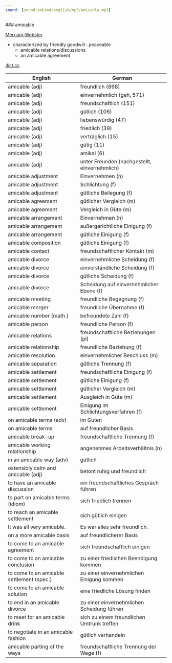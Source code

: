 ```yaml
---
sound: [sound:ankimd/english/mp3/amicable.mp3]
---
```


\### amicable

[Merriam-Webster](https://www.merriam-webster.com/dictionary/amicable)

- characterized by friendly goodwill : peaceable
    - amicable relations/discussions
    - an amicable agreement

[dict.cc](https://www.dict.cc/amicable)

| English        | German       |
| -------------- | ------------ |
| amicable (adj) | freundlich (898) |
| amicable (adj) | einvernehmlich (geh, 571) |
| amicable (adj) | freundschaftlich (151) |
| amicable (adj) | gütlich (106) |
| amicable (adj) | liebenswürdig (47) |
| amicable (adj) | friedlich (39) |
| amicable (adj) | verträglich (15) |
| amicable (adj) | gütig (11) |
| amicable (adj) | amikal (6) |
| amicable (adj) | unter Freunden (nachgestellt, einvernehmlich) |
| amicable adjustment | Einvernehmen (n) |
| amicable adjustment | Schlichtung (f) |
| amicable adjustment | gütliche Beilegung (f) |
| amicable agreement | gütlicher Vergleich (m) |
| amicable agreement | Vergleich in Güte (m) |
| amicable arrangement | Einvernehmen (n) |
| amicable arrangement | außergerichtliche Einigung (f) |
| amicable arrangement | gütliche Einigung (f) |
| amicable composition | gütliche Einigung (f) |
| amicable contact | freundschaftlicher Kontakt (m) |
| amicable divorce | einvernehmliche Scheidung (f) |
| amicable divorce | einverständliche Scheidung (f) |
| amicable divorce | gütliche Scheidung (f) |
| amicable divorce | Scheidung auf einvernehmlicher Ebene (f) |
| amicable meeting | freundliche Begegnung (f) |
| amicable merger | freundliche Übernahme (f) |
| amicable number (math.) | befreundete Zahl (f) |
| amicable person | freundliche Person (f) |
| amicable relations | freundschaftliche Beziehungen (pl) |
| amicable relationship | freundliche Beziehung (f) |
| amicable resolution | einvernehmlicher Beschluss (m) |
| amicable separation | gütliche Trennung (f) |
| amicable settlement | freundschaftliche Einigung (f) |
| amicable settlement | gütliche Einigung (f) |
| amicable settlement | gütlicher Vergleich (m) |
| amicable settlement | Ausgleich in Güte (m) |
| amicable settlement | Einigung im Schlichtungsverfahren (f) |
| on amicable terms (adv) | im Guten |
| on amicable terms | auf freundlicher Basis |
| amicable break-up | freundschaftliche Trennung (f) |
| amicable working relationship | angenehmes Arbeitsverhältnis (n) |
| in an amicable way (adv) | gütlich |
| ostensibly calm and amicable (adj) | betont ruhig und freundlich |
| to have an amicable discussion | ein freundschaftliches Gespräch führen |
| to part on amicable terms (idiom) | sich friedlich trennen |
| to reach an amicable settlement | sich gütlich einigen |
| It was all very amicable. | Es war alles sehr freundlich. |
| on a more amicable basis | auf freundlicherer Basis |
| to come to an amicable agreement | sich freundschaftlich einigen |
| to come to an amicable conclusion | zu einer friedlichen Beendigung kommen |
| to come to an amicable settlement (spec.) | zu einer einvernehmlichen Einigung kommen |
| to come to an amicable solution | eine friedliche Lösung finden |
| to end in an amicable divorce | zu einer einvernehmlichen Scheidung führen |
| to meet for an amicable drink | sich zu einem freundlichen Umtrunk treffen |
| to negotiate in an amicable fashion | gütlich verhandeln |
| amicable parting of the ways | freundschaftliche Trennung der Wege (f) |
